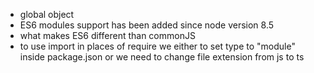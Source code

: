 - global object
- ES6 modules support has been added since node version 8.5
- what makes ES6 different than commonJS
- to use import in places of require we either to set type to 
  "module" inside package.json or we need to change file 
  extension from js to ts